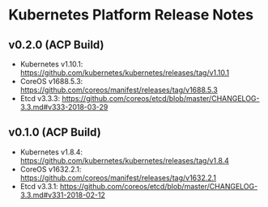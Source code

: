 # Kubernetes Platform Release Notes

## v0.2.0 (ACP Build)

- Kubernetes v1.10.1: https://github.com/kubernetes/kubernetes/releases/tag/v1.10.1
- CoreOS v1688.5.3: https://github.com/coreos/manifest/releases/tag/v1688.5.3
- Etcd v3.3.3: https://github.com/coreos/etcd/blob/master/CHANGELOG-3.3.md#v333-2018-03-29

## v0.1.0 (ACP Build)

- Kubernetes v1.8.4: https://github.com/kubernetes/kubernetes/releases/tag/v1.8.4
- CoreOS v1632.2.1: https://github.com/coreos/manifest/releases/tag/v1632.2.1
- Etcd v3.3.1: https://github.com/coreos/etcd/blob/master/CHANGELOG-3.3.md#v331-2018-02-12
